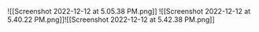 ![[Screenshot 2022-12-12 at 5.05.38 PM.png]]
![[Screenshot 2022-12-12 at 5.40.22 PM.png]]![[Screenshot 2022-12-12 at 5.42.38 PM.png]]